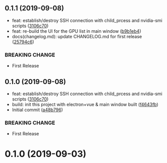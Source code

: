 ## 0.1.1 (2019-09-08)

* feat: establish/destroy SSH connection with child_prcess and nvidia-smi scripts ([3106c70](https://github.com/lmy98129/nvidia-gpu-monitor/commit/3106c70))
* feat: re-build the UI for the GPU list in main window ([b9b1eb4](https://github.com/lmy98129/nvidia-gpu-monitor/commit/b9b1eb4))
* docs(changelog.md): update CHANGELOG.md for first release ([25794c6](https://github.com/lmy98129/nvidia-gpu-monitor/commit/25794c6))


### BREAKING CHANGE

* First Release


## 0.1.0 (2019-09-08)

* feat: establish/destroy SSH connection with child_prcess and nvidia-smi scripts ([3106c70](https://github.com/lmy98129/nvidia-gpu-monitor/commit/3106c70))
* build: init this project with electron+vue & main window built ([f4643fb](https://github.com/lmy98129/nvidia-gpu-monitor/commit/f4643fb))
* Initial commit ([a48b796](https://github.com/lmy98129/nvidia-gpu-monitor/commit/a48b796))


### BREAKING CHANGE

* First Release


# 0.1.0 (2019-09-03)



